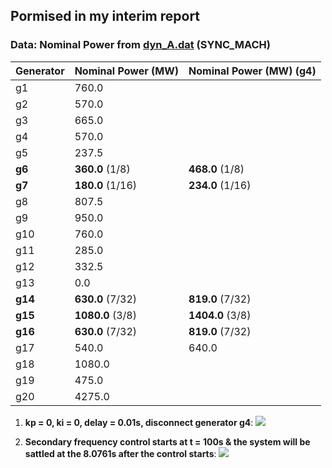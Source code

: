## Pormised in my interim report

### Data: Nominal Power from [dyn_A.dat](https://github.com/realgjl/sfcNordic/blob/master/examples/dyn_A.dat) (SYNC_MACH)
| Generator | Nominal Power (MW)| Nominal Power (MW) (g4)|
|-----------|-------------------|------------------------|
| g1        | 760.0             |                        |
| g2        | 570.0             |                        |
| g3        | 665.0             |                        |
| g4        | 570.0             |                        |
| g5        | 237.5             |                        |
| **g6**    | **360.0** (1/8)   | **468.0**  (1/8)       |
| **g7**    | **180.0** (1/16)  | **234.0**  (1/16)      |
| g8        | 807.5             |                        |
| g9        | 950.0             |                        |
| g10       | 760.0             |                        |
| g11       | 285.0             |                        |
| g12       | 332.5             |                        |
| g13       | 0.0               |                        |
| **g14**   | **630.0** (7/32)  | **819.0**  (7/32)      |
| **g15**   | **1080.0** (3/8)  | **1404.0**  (3/8)      |
| **g16**   | **630.0** (7/32)  | **819.0**  (7/32)      |
| g17       | 540.0             | 640.0                  |
| g18       | 1080.0            |                        |
| g19       | 475.0             |                        |
| g20       | 4275.0            |                        |

1. **kp = 0, ki = 0, delay = 0.01s, disconnect generator g4**:
![](https://i.loli.net/2019/04/19/5cb9ceb923347.png)

2. **Secondary frequency control starts at t = 100s & the system will be sattled at the 8.0761s after the control starts**:
![](https://i.loli.net/2019/04/19/5cb9d244a7df4.png)
